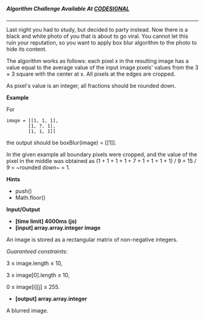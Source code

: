 ##### Algorithm Challenge Available At [CODESIGNAL](https://app.codesignal.com/arcade/intro/level-5/5xPitc3yT3dqS7XkP)

---

Last night you had to study, but decided to party instead. Now there is a black and white photo of you that is about to go viral. You cannot let this ruin your reputation, so you want to apply box blur algorithm to the photo to hide its content.

The algorithm works as follows: each pixel x in the resulting image has a value equal to the average value of the input image pixels' values from the 3 × 3 square with the center at x. All pixels at the edges are cropped.

As pixel's value is an integer, all fractions should be rounded down.

**Example**

For

    image = [[1, 1, 1],
            [1, 7, 1],
            [1, 1, 1]]

the output should be boxBlur(image) = [[1]].

In the given example all boundary pixels were cropped, and the value of the pixel in the middle was obtained as (1 + 1 + 1 + 1 + 7 + 1 + 1 + 1 + 1) / 9 = 15 / 9 = ~rounded down~ = 1.

**Hints**

- push()
- Math.floor()

**Input/Output**

- **[time limit] 4000ms (js)**
- **[input] array.array.integer image**

An image is stored as a rectangular matrix of non-negative integers.

_Guaranteed constraints:_

3 ≤ image.length ≤ 10,

3 ≤ image[0].length ≤ 10,

0 ≤ image[i][j] ≤ 255.

- **[output] array.array.integer**

A blurred image.
